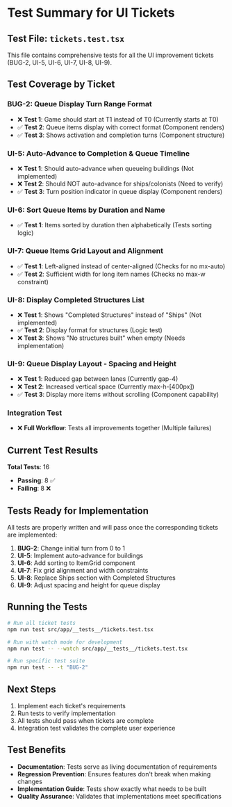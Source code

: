 # Test Summary for UI Tickets

## Test File: `tickets.test.tsx`

This file contains comprehensive tests for all the UI improvement tickets (BUG-2, UI-5, UI-6, UI-7, UI-8, UI-9).

## Test Coverage by Ticket

### BUG-2: Queue Display Turn Range Format
- ❌ **Test 1**: Game should start at T1 instead of T0 (Currently starts at T0)
- ✅ **Test 2**: Queue items display with correct format (Component renders)
- ✅ **Test 3**: Shows activation and completion turns (Component structure)

### UI-5: Auto-Advance to Completion & Queue Timeline
- ❌ **Test 1**: Should auto-advance when queueing buildings (Not implemented)
- ❌ **Test 2**: Should NOT auto-advance for ships/colonists (Need to verify)
- ✅ **Test 3**: Turn position indicator in queue display (Component renders)

### UI-6: Sort Queue Items by Duration and Name
- ✅ **Test 1**: Items sorted by duration then alphabetically (Tests sorting logic)

### UI-7: Queue Items Grid Layout and Alignment
- ✅ **Test 1**: Left-aligned instead of center-aligned (Checks for no mx-auto)
- ✅ **Test 2**: Sufficient width for long item names (Checks no max-w constraint)

### UI-8: Display Completed Structures List
- ❌ **Test 1**: Shows "Completed Structures" instead of "Ships" (Not implemented)
- ✅ **Test 2**: Display format for structures (Logic test)
- ❌ **Test 3**: Shows "No structures built" when empty (Needs implementation)

### UI-9: Queue Display Layout - Spacing and Height
- ❌ **Test 1**: Reduced gap between lanes (Currently gap-4)
- ❌ **Test 2**: Increased vertical space (Currently max-h-[400px])
- ✅ **Test 3**: Display more items without scrolling (Component capability)

### Integration Test
- ❌ **Full Workflow**: Tests all improvements together (Multiple failures)

## Current Test Results

**Total Tests**: 16
- **Passing**: 8 ✅
- **Failing**: 8 ❌

## Tests Ready for Implementation

All tests are properly written and will pass once the corresponding tickets are implemented:

1. **BUG-2**: Change initial turn from 0 to 1
2. **UI-5**: Implement auto-advance for buildings
3. **UI-6**: Add sorting to ItemGrid component
4. **UI-7**: Fix grid alignment and width constraints
5. **UI-8**: Replace Ships section with Completed Structures
6. **UI-9**: Adjust spacing and height for queue display

## Running the Tests

```bash
# Run all ticket tests
npm run test src/app/__tests__/tickets.test.tsx

# Run with watch mode for development
npm run test -- --watch src/app/__tests__/tickets.test.tsx

# Run specific test suite
npm run test -- -t "BUG-2"
```

## Next Steps

1. Implement each ticket's requirements
2. Run tests to verify implementation
3. All tests should pass when tickets are complete
4. Integration test validates the complete user experience

## Test Benefits

- **Documentation**: Tests serve as living documentation of requirements
- **Regression Prevention**: Ensures features don't break when making changes
- **Implementation Guide**: Tests show exactly what needs to be built
- **Quality Assurance**: Validates that implementations meet specifications